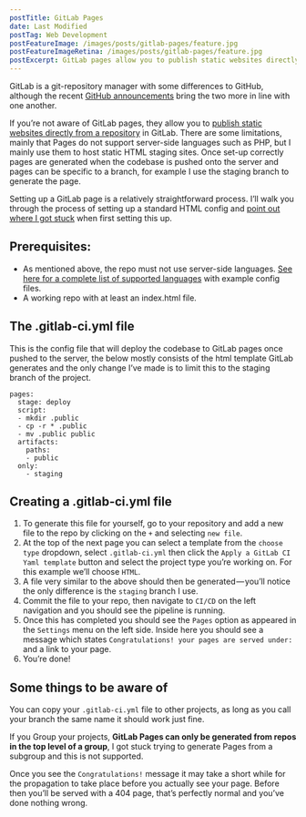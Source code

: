 ```yaml
---
postTitle: GitLab Pages
date: Last Modified
postTag: Web Development
postFeatureImage: /images/posts/gitlab-pages/feature.jpg
postFeatureImageRetina: /images/posts/gitlab-pages/feature.jpg
postExcerpt: GitLab pages allow you to publish static websites directly from a repository in GitLab. I mainly use them to host static HTML staging sites.
---
```


GitLab is a git-repository manager with some differences to GitHub, although the recent [GitHub announcements](https://blog.github.com/2019-01-07-new-year-new-github/) bring the two more in line with one another.

If you’re not aware of GitLab pages, they allow you to [publish static websites directly from a repository](https://docs.gitlab.com/ee/user/project/pages/) in GitLab. There are some limitations, mainly that Pages do not support server-side languages such as PHP, but I mainly use them to host static HTML staging sites. Once set-up correctly pages are generated when the codebase is pushed onto the server and pages can be specific to a branch, for example I use the staging branch to generate the page.

Setting up a GitLab page is a relatively straightforward process. I’ll walk you through the process of setting up a standard HTML config and [point out where I got stuck](https://stackoverflow.com/questions/54227311/pages-not-showing-in-settings-after-successful-pipeline) when first setting this up.

## Prerequisites:

* As mentioned above, the repo must not use server-side languages. [See here for a complete list of supported languages](https://gitlab.com/pages) with example config files.
* A working repo with at least an index.html file.

## The .gitlab-ci.yml file

This is the config file that will deploy the codebase to GitLab pages once pushed to the server, the below mostly consists of the html template GitLab generates and the only change I’ve made is to limit this to the staging branch of the project.

```
pages:
  stage: deploy
  script:
  - mkdir .public
  - cp -r * .public
  - mv .public public
  artifacts:
    paths:
    - public
  only:
    - staging
```

## Creating a .gitlab-ci.yml file

1. To generate this file for yourself, go to your repository and add a new file to the repo by clicking on the `+` and selecting `new file`.
2. At the top of the next page you can select a template from the `choose type` dropdown, select `.gitlab-ci.yml` then click the `Apply a GitLab CI Yaml template` button and select the project type you’re working on. For this example we’ll choose `HTML`.
3. A file very similar to the above should then be generated — you’ll notice the only difference is the `staging` branch I use.
4. Commit the file to your repo, then navigate to `CI/CD` on the left navigation and you should see the pipeline is running.
5. Once this has completed you should see the `Pages` option as appeared in the `Settings` menu on the left side. Inside here you should see a message which states `Congratulations! your pages are served under:` and a link to your page.
6. You’re done!

## Some things to be aware of

You can copy your `.gitlab-ci.yml` file to other projects, as long as you call your branch the same name it should work just fine.

If you Group your projects, **GitLab Pages can only be generated from repos in the top level of a group**, I got stuck trying to generate Pages from a subgroup and this is not supported.

Once you see the `Congratulations!` message it may take a short while for the propagation to take place before you actually see your page. Before then you’ll be served with a 404 page, that’s perfectly normal and you’ve done nothing wrong.
